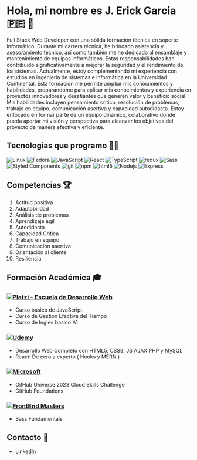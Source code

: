 # Hola, mi nombre es J. Erick Garcia 🇵🇪 👋

Full Stack Web Developer con una sólida formación técnica en soporte informático. Durante mi carrera técnica, he brindado asistencia y asesoramiento técnico, así como también me he dedicado al ensamblaje y mantenimiento de equipos informáticos. Estas responsabilidades han contribuido significativamente a mejorar la seguridad y el rendimiento de los sistemas.
Actualmente, estoy complementando mi experiencia con estudios en ingeniería de sistemas e informática en la Universidad Continental. Esta formación me permite ampliar mis conocimientos y habilidades, preparándome para aplicar mis conocimientos y experiencia en proyectos innovadores y desafiantes que generen valor y
beneficio social.
Mis habilidades incluyen pensamiento crítico, resolución de problemas, trabajo en equipo, comunicación asertiva y capacidad autodidacta. Estoy enfocado en formar parte de un equipo dinámico, colaborativo donde pueda aportar mi visión y perspectiva para alcanzar los objetivos del proyecto de manera efectiva y eficiente.

## Tecnologias que programo 🧑‍💻

<img alt="Linux" src="https://img.shields.io/badge/-Linux-FCC624?style=flat-square&logo=linux&logoColor=black" />
<img alt="Fedora" src="https://img.shields.io/badge/-Fedora-294172?style=flat-square&logo=fedora&logoColor=white" />
<img alt="JavaScript" src="https://img.shields.io/badge/-JavaScript-F7DF1E?style=flat-square&logo=javascript&logoColor=black" />
<img alt="React" src="https://img.shields.io/badge/-React-45b8d8?style=flat-square&logo=react&logoColor=white" />
<img alt="TypeScript" src="https://img.shields.io/badge/-TypeScript-007ACC?style=flat-square&logo=typescript&logoColor=white" />
<img alt="redux" src="https://img.shields.io/badge/-Redux-764ABC?style=flat-square&logo=redux&logoColor=white" />
<img alt="Sass" src="https://img.shields.io/badge/-Sass-CC6699?style=flat-square&logo=sass&logoColor=white" />
<img alt="Styled Components" src="https://img.shields.io/badge/-Styled_Components-db7092?style=flat-square&logo=styled-components&logoColor=white" />
<img alt="git" src="https://img.shields.io/badge/-Git-F05032?style=flat-square&logo=git&logoColor=white" />
<img alt="npm" src="https://img.shields.io/badge/-NPM-CB3837?style=flat-square&logo=npm&logoColor=white" />
<img alt="html5" src="https://img.shields.io/badge/-HTML5-E34F26?style=flat-square&logo=html5&logoColor=white" />
<img alt="Nodejs" src="https://img.shields.io/badge/-Nodejs-43853d?style=flat-square&logo=Node.js&logoColor=white" />
<img alt="Express" src="https://img.shields.io/badge/-Express-000000?style=flat-square&logo=express&logoColor=white" />

## Competencias 🏆

1. Actitud positiva
2. Adaptabilidad
3. Análisis de problemas
4. Aprendizaje agil
5. Autodidacta
6. Capacidad Critica
7. Trabajo en equipo
8. Comunicación asertiva
9. Orientación al cliente
10. Resiliencia

## Formación Académica 🎓
### [![Platzi - Escuela de Desarrollo Web](https://img.shields.io/badge/Platzi-Escuela%20de%20Desarrollo%20Web-green)](https://www.platzi.com)
- Curso basico de JavaScript
- Curso de Gestion Efectiva del Tiempo
- Curso de Ingles basico A1

### [![Udemy](https://img.shields.io/badge/-Udemy-EC5252?style=flat-square&logo=udemy&logoColor=white)](https://www.udemy.com)
- Desarrollo Web Completo con HTML5, CSS3, JS AJAX PHP y MySQL
- React: De cero a experto ( Hooks y MERN )

### [![Microsoft](https://img.shields.io/badge/-Microsoft-666666?style=flat-square&logo=microsoft&logoColor=blue)](https://www.microsoft.com)
- GitHub Universe 2023 Cloud Skills Challenge
- GitHub Foundations

### [![FrontEnd Masters](https://img.shields.io/badge/-FrontEnd%20Masters-red?style=flat-square&logoColor=white)](https://www.frontendmasters.com)
- Sass Fundamentals


## Contacto 📱

-  [LinkedIn](https://www.linkedin.com/in/jerickdev)
